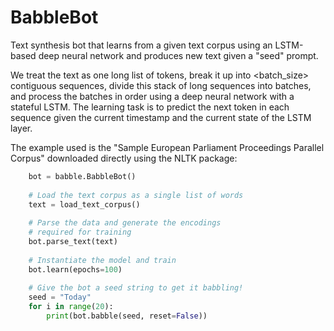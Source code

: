 # BabbleBot
Text synthesis bot that learns from a given text corpus using an LSTM-based deep neural network and produces new text given a "seed" prompt.

We treat the text as one long list of tokens, break it up into <batch_size> contiguous sequences, divide this stack of long sequences into batches, and process the batches in order using a deep neural network with a stateful LSTM. The learning task is to predict the next token in each sequence given the current timestamp and the current state of the LSTM layer.

The example used is the "Sample European Parliament Proceedings Parallel Corpus" downloaded directly using the NLTK package:

```python
    bot = babble.BabbleBot()
    
    # Load the text corpus as a single list of words
    text = load_text_corpus()
    
    # Parse the data and generate the encodings
    # required for training
    bot.parse_text(text)
    
    # Instantiate the model and train
    bot.learn(epochs=100)
    
    # Give the bot a seed string to get it babbling!
    seed = "Today"
    for i in range(20):
        print(bot.babble(seed, reset=False))
```
